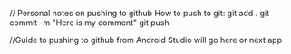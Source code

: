 

// Personal notes on pushing to github
How to push to git:
git add .
git commit -m "Here is my comment"
git push

//Guide to pushing to github from Android Studio will go here or next app
